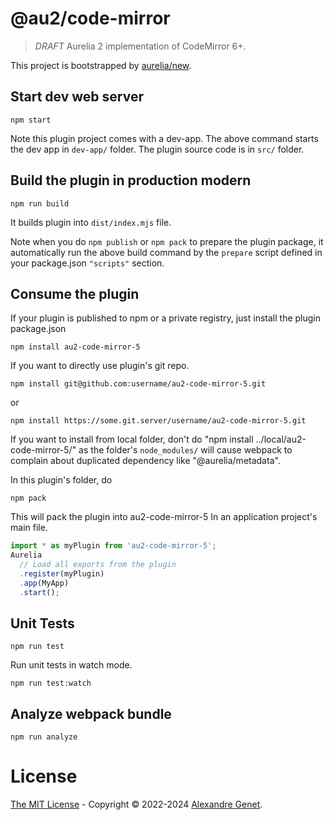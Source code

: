 # @au2/code-mirror

> *DRAFT* Aurelia 2 implementation of CodeMirror 6+.


This project is bootstrapped by [aurelia/new](https://github.com/aurelia/new).

## Start dev web server

    npm start

Note this plugin project comes with a dev-app. The above command starts the dev app in `dev-app/` folder. The plugin source code is in `src/` folder.

## Build the plugin in production modern

    npm run build

It builds plugin into `dist/index.mjs` file.

Note when you do `npm publish` or `npm pack` to prepare the plugin package, it automatically run the above build command by the `prepare` script defined in your package.json `"scripts"` section.

## Consume the plugin

If your plugin is published to npm or a private registry, just install the plugin package.json

    npm install au2-code-mirror-5

If you want to directly use plugin's git repo.

    npm install git@github.com:username/au2-code-mirror-5.git

or

    npm install https://some.git.server/username/au2-code-mirror-5.git

If you want to install from local folder, don't do "npm install ../local/au2-code-mirror-5/" as the folder's `node_modules/` will cause webpack to complain about duplicated dependency like "@aurelia/metadata".

In this plugin's folder, do

    npm pack

This will pack the plugin into au2-code-mirror-5
In an application project's main file.

```js
import * as myPlugin from 'au2-code-mirror-5';
Aurelia
  // Load all exports from the plugin
  .register(myPlugin)
  .app(MyApp)
  .start();
```

## Unit Tests

    npm run test

Run unit tests in watch mode.

    npm run test:watch


## Analyze webpack bundle

    npm run analyze

# License

[The MIT License](LICENSE) - Copyright © 2022-2024 [Alexandre Genet](https://github.com/aegenet).

